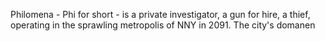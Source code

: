 Philomena - Phi for short - is a private investigator, a gun for hire, a thief, operating in the sprawling metropolis of NNY in 2091. The city's domanen